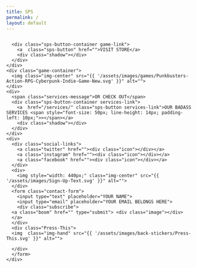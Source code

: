 ```yaml
---
title: SPS
permalink: /
layout: default
---
```

<div class="home">
  <div class="banner">
    <img src="{{ '/assets/images/banners/Sweet-Pixel-Studio-Indie-Games-Pakistan.svg' }}" alt="">
  </div>
  <div>
    <div class="game-container">
      <img class="img-center" src="{{ '/assets/images/games/Abode-Horror-Adventure-Indie-Game-New.svg' }}" alt="">
      
      <div class="sps-button-container game-link">
        <a  class="sps-button" href="">VISIT STORE</a>
        <div class="shadow"></div>
      </div>
    </div>
    <div class="game-container">
      <img class="img-center" src="{{ '/assets/images/games/Punkbusters-Action-RPG-Cyberpunk-Indie-Game-New.svg' }}" alt="">
    </div>
    <div>
      <span class="services-message">OR CHECK OUT</span>
      <div class="sps-button-container services-link">
        <a  href="/services/" class="sps-button services-link">OUR BADASS SERVICES <span style="font-size: 50px; line-height: 14px; padding-left: 10px;">></span></a>
        <div class="shadow"></div>
      </div>
    </div>
    <div>
      <div class="social-links">
        <a class="twitter" href=""><div class="icon"></div></a>
        <a class="instagram" href=""><div class="icon"></div></a>
        <a class="facebook" href=""><div class="icon"></div></a>
      </div>
      <div>
        <img style="width: 440px;" class="img-center" src="{{ '/assets/images/Sign-Up-Text.svg' }}" alt="">
      </div>
      <form class="contact-form">
        <input type="text" placeholder="YOUR NAME">
        <input type="email" placeholder="YOUR EMAIL BELONGS HERE">
        <div class="subscribe">
      <a class="boom" href="" type="submit"> <div class="image"></div>
      </a>
      </div>
      <div class="Press-This">
      <img  class="img-hand" src="{{ '/assets/images/back-stickers/Press-This.svg' }}" alt="">
      
      </div>
      </form>
    </div>
  </div>
</div>
